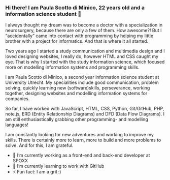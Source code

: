 ### Hi there! I am Paula Scotto di Minico, 22 years old and a information science student 👋

I always thought my dream was to become a doctor with a specialization in neurosurgery, because there are only a few of them. How awesome?! But I “accidentally” came into contact with programming by helping my little brother with a project for informatics. And that is where it all started.

Two years ago I started a study communication and multimedia design and I loved designing websites, I really do, however HTML and CSS caught my eye. That is why I started with the study information science, which focused more on modelling information systems and programming skills.

I am Paula Scotto di Minico, a second year information science student at University Utrecht. My specialities include good communication, problem solving, quickly learning new (software)skills, perseverance, working together, designing websites and modelling information systems for companies.

So far, I have worked with JavaScript, HTML, CSS, Python, Git/GitHub, PHP, note.js, ERD (Entity Relationship Diagrams) and DFD (Data Flow Diagrams). I am still enthusiastically grabbing other programming- and modelling languages!

I am constantly looking for new adventures and working to improve my skills. There is certainly more to learn, more to build and more problems to solve. And for this, I am grateful.

- 🔭 I’m currently working as a front-end and back-end developer at SPOXX
- 🌱 I’m currently learning to work with GitHub
- ⚡ Fun fact: I am a gril :)

<!--
- 👯 I’m looking to collaborate on ...
- 🤔 I’m looking for help with ...
- 💬 Ask me about ...
- 📫 How to reach me: ...
- 😄 Pronouns: ...
-->
